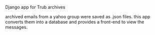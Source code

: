 Django app for Trub archives

archived emails from a yahoo group were saved as .json files. this app converts them into a database and provides a front-end to view the messages.